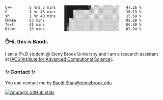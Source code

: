 <!--START_SECTION:waka-->

```text
C++        5 hrs 3 mins    ███████████▓░░░░░░░░░░░░░   47.26 %
C          1 hr 43 mins    ████░░░░░░░░░░░░░░░░░░░░░   16.13 %
sh         1 hr 40 mins    ████░░░░░░░░░░░░░░░░░░░░░   15.58 %
CMake      53 mins         ██░░░░░░░░░░░░░░░░░░░░░░░   08.28 %
Text       41 mins         █▓░░░░░░░░░░░░░░░░░░░░░░░   06.40 %
Other      33 mins         █▒░░░░░░░░░░░░░░░░░░░░░░░   05.24 %
```

<!--END_SECTION:waka-->

### ✋Hi, this is Baodi. 

I am a Ph.D student @ Stony Brook University and I am a research assistant at [IACS(Insitiute for Advanced Computional Science)](https://iacs.stonybrook.edu/).

### ✨ Contact ✨

You can contact me by [Baodi.Shan@stonybrook.edu](mailto:Baodi.Shan@stonybrook.edu)

[![Anurag's GitHub stats](https://github-readme-stats.vercel.app/api?username=lwshanbd&theme=jolly&show_icons=true&count_private=true&include_all_commits=true)](https://github.com/anuraghazra/github-readme-stats)



<!--
**lwshanbd/lwshanbd** is a ✨ _special_ ✨ repository because its `README.md` (this file) appears on your GitHub profile.

Here are some ideas to get you started:

- 🔭 I’m currently working on ...
- 🌱 I’m currently learning ...
- 👯 I’m looking to collaborate on ...
- 🤔 I’m looking for help with ...
- 💬 Ask me about ...
- 📫 How to reach me: ...
- 😄 Pronouns: ...
- ⚡ Fun fact: ...
-->
